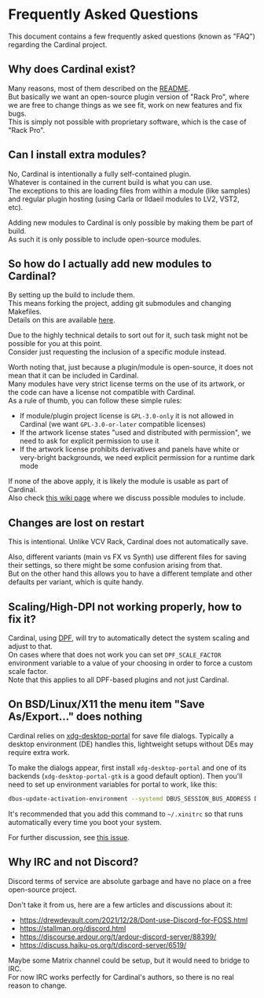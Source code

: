 # Frequently Asked Questions

This document contains a few frequently asked questions (known as "FAQ") regarding the Cardinal project.

## Why does Cardinal exist?

Many reasons, most of them described on the [README](../README.md#why).  
But basically we want an open-source plugin version of "Rack Pro",
where we are free to change things as we see fit, work on new features and fix bugs.  
This is simply not possible with proprietary software, which is the case of "Rack Pro".

## Can I install extra modules?

No, Cardinal is intentionally a fully self-contained plugin.  
Whatever is contained in the current build is what you can use.  
The exceptions to this are loading files from within a module (like samples)
and regular plugin hosting (using Carla or Ildaeil modules to LV2, VST2, etc).

Adding new modules to Cardinal is only possible by making them be part of build.  
As such it is only possible to include open-source modules.

## So how do I actually add new modules to Cardinal?

By setting up the build to include them.  
This means forking the project, adding git submodules and changing Makefiles.  
Details on this are available [here](https://github.com/DISTRHO/Cardinal/discussions/28).

Due to the highly technical details to sort out for it, such task might not be possible for you at this point.  
Consider just requesting the inclusion of a specific module instead.

Worth noting that, just because a plugin/module is open-source, it does not mean that it can be included in Cardinal.  
Many modules have very strict license terms on the use of its artwork,
or the code can have a license not compatible with Cardinal.  
As a rule of thumb, you can follow these simple rules:

- If module/plugin project license is `GPL-3.0-only` it is not allowed in Cardinal (we want `GPL-3.0-or-later` compatible licenses)
- If the artwork license states "used and distributed with permission", we need to ask for explicit permission to use it
- If the artwork license prohibits derivatives and panels have white or very-bright backgrounds, we need explicit permission for a runtime dark mode

If none of the above apply, it is likely the module is usable as part of Cardinal.  
Also check [this wiki page](https://github.com/DISTRHO/Cardinal/wiki/Possible-modules-to-include)
where we discuss possible modules to include.

## Changes are lost on restart

This is intentional. Unlike VCV Rack, Cardinal does not automatically save.

Also, different variants (main vs FX vs Synth) use different files for saving their settings, so there might be some confusion arising from that.  
But on the other hand this allows you to have a different template and other defaults per variant, which is quite handy.

## Scaling/High-DPI not working properly, how to fix it?

Cardinal, using [DPF](https://github.com/DISTRHO/DPF), will try to automatically detect the system scaling and adjust to that.  
On cases where that does not work you can set `DPF_SCALE_FACTOR` environment variable to a value of your choosing in order to force a custom scale factor.  
Note that this applies to all DPF-based plugins and not just Cardinal.

## On BSD/Linux/X11 the menu item "Save As/Export..." does nothing

Cardinal relies on [xdg-desktop-portal](https://github.com/flatpak/xdg-desktop-portal)
for save file dialogs. Typically a desktop environment (DE) handles this,
lightweight setups without DEs may require extra work.

To make the dialogs appear, first install `xdg-desktop-portal` and one of its
backends (`xdg-desktop-portal-gtk` is a good default option). Then you'll need
to set up environment variables for portal to work, like this:

```bash
dbus-update-activation-environment --systemd DBUS_SESSION_BUS_ADDRESS DISPLAY XAUTHORITY
```

It's recommended that you add this command to `~/.xinitrc` so that runs
automatically every time you boot your system.

For further discussion, see [this issue](https://github.com/DISTRHO/Cardinal/issues/135).

## Why IRC and not Discord?

Discord terms of service are absolute garbage and have no place on a free open-source project.

Don't take it from us, here are a few articles and discussions about it:

- https://drewdevault.com/2021/12/28/Dont-use-Discord-for-FOSS.html
- https://stallman.org/discord.html
- https://discourse.ardour.org/t/ardour-discord-server/88399/
- https://discuss.haiku-os.org/t/discord-server/6519/

Maybe some Matrix channel could be setup, but it would need to bridge to IRC.  
For now IRC works perfectly for Cardinal's authors, so there is no real reason to change.
